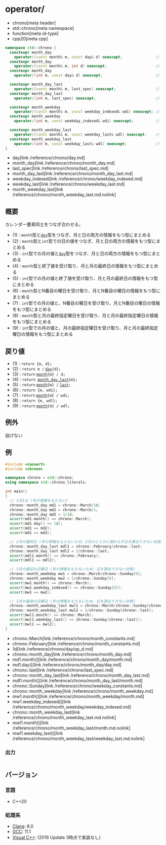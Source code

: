 # operator/
* chrono[meta header]
* std::chrono[meta namespace]
* function[meta id-type]
* cpp20[meta cpp]

```cpp
namespace std::chrono {
  constexpr month_day
    operator/(const month& m, const day& d) noexcept;               // (1) C++20
  constexpr month_day
    operator/(const month& m, int d) noexcept;                      // (2) C++20
  constexpr month_day
    operator/(int m, const day& d) noexcept;                        // (3) C++20

  constexpr month_day_last
    operator/(const month& m, last_spec) noexcept;                  // (4) C++20
  constexpr month_day_last
    operator/(int m, last_spec) noexcept;                           // (5) C++20

  constexpr month_weekday
    operator/(const month& m, const weekday_indexed& wdi) noexcept; // (6) C++20
  constexpr month_weekday
    operator/(int m, const weekday_indexed& wdi) noexcept;          // (7) C++20

  constexpr month_weekday_last
    operator/(const month& m, const weekday_last& wdl) noexcept;    // (8) C++20
  constexpr month_weekday_last
    operator/(int m, const weekday_last& wdl) noexcept;             // (9) C++20
}
```
* day[link /reference/chrono/day.md]
* month_day[link /reference/chrono/month_day.md]
* last_spec[link /reference/chrono/last_spec.md]
* month_day_last[link /reference/chrono/month_day_last.md]
* weekday_indexed[link /reference/chrono/weekday_indexed.md]
* weekday_last[link /reference/chrono/weekday_last.md]
* month_weekday_last[link /reference/chrono/month_weekday_last.md.nolink]

## 概要
カレンダー要素同士をつなぎ合わせる。

- (1) : `month`型と[`day`](/reference/chrono/day.md)型をつなぎ、月と日の両方の情報をもつ型にまとめる
- (2) : `month`型と`int`型での日の値をつなぎ、月と日の両方の情報をもつ型にまとめる
- (3) : `int`型での月の値と[`day`](/reference/chrono/day.md)型をつなぎ、月と日の両方の情報をもつ型にまとめる
- (4) : `month`型と終了値を受け取り、月と月の最終日の情報をもつ型にまとめる
- (5) : `int`型での月の値と終了値を受け取り、月と月の最終日の情報をもつ型にまとめる
- (6) : `month`型とN番目の曜日を受け取り、月とN番目の曜日の情報をもつ型にまとめる
- (7) : `int`型での月の値と、N番目の曜日を受け取り、月とN番目の曜日の情報をもつ型にまとめる
- (8) : `month`型と月の最終指定曜日を受け取り、月と月の最終指定曜日の情報をもつ型にまとめる
- (9) : `int`型での月の値と、月の最終指定曜日を受け取り、月と月の最終指定曜日の情報をもつ型にまとめる


## 戻り値
- (1) : `return {m, d};`
- (2) : `return m /` [`day`](/reference/chrono/day.md)`{d};`
- (3) : `return` [`month`](/reference/chrono/month.md)`{m} / d;`
- (4) : `return `[`month_day_last`](/reference/chrono/month_day_last.md)`{m};`
- (5) : `return` [`month`](/reference/chrono/month.md)`{m} /` [`last`](/reference/chrono/last_spec.md)`;`
- (6) : `return {m, wdi};`
- (7) : `return` [`month`](/reference/chrono/month.md)`{m} / wdi;`
- (8) : `return {m, wdl};`
- (9) : `return` [`month`](/reference/chrono/month.md)`{m} / wdl;`


## 例外
投げない


## 例
```cpp example
#include <cassert>
#include <chrono>

namespace chrono = std::chrono;
using namespace std::chrono_literals;

int main()
{
  // 3月1日 (年の情報をもたない)
  chrono::month_day md1 = chrono::March/1d;
  chrono::month_day md2 = chrono::March/1;
  chrono::month_day md3 = 3/1d;
  assert(md1.month() == chrono::March);
  assert(md1.day() == 1d);
  assert(md1 == md2);
  assert(md1 == md3);

  // 2月の最終日 (年の情報をもたないため、2月かどうかに関わらず日を算出できない状態)
  chrono::month_day_last mdl1 = chrono::February/chrono::last;
  chrono::month_day_last mdl2 = 2/chrono::last;
  assert(mdl1.month() == chrono::February);
  assert(mdl1 == mdl2);

  // 3月の最初の日曜日 (年の情報をもたないため、日を算出できない状態)
  chrono::month_weekday mw1 = chrono::March/chrono::Sunday[0];
  chrono::month_weekday mw2 = 3/chrono::Sunday[0];
  assert(mw1.month() == chrono::March);
  assert(mw1.weekday_indexed() == chrono::Sunday[0]);
  assert(mw1 == mw2);

  // 3月の最後の日曜日 (年の情報をもたないため、日を算出できない状態)
  chrono::month_weekday_last mwl1 = chrono::March/chrono::Sunday[chrono::last];
  chrono::month_weekday_last mwl2 = 3/chrono::Sunday[chrono::last];
  assert(mwl1.month() == chrono::March);
  assert(mwl1.weekday_last() == chrono::Sunday[chrono::last]);
  assert(mwl1 == mwl2);
}
```
* chrono::March[link /reference/chrono/month_constants.md]
* chrono::February[link /reference/chrono/month_constants.md]
* 1d[link /reference/chrono/day/op_d.md]
* chrono::month_day[link /reference/chrono/month_day.md]
* md1.month()[link /reference/chrono/month_day/month.md]
* md1.day()[link /reference/chrono/month_day/day.md]
* chrono::last[link /reference/chrono/last_spec.md]
* chrono::month_day_last[link /reference/chrono/month_day_last.md]
* mdl1.month()[link /reference/chrono/month_day_last/month.md]
* chrono::Sunday[link /reference/chrono/weekday_constants.md]
* chrono::month_weekday[link /reference/chrono/month_weekday.md]
* mw1.month()[link /reference/chrono/month_weekday/month.md]
* mw1.weekday_indexed()[link /reference/chrono/month_weekday/weekday_indexed.md]
* chrono::month_weekday_last[link /reference/chrono/month_weekday_last.md.nolink]
* mwl1.month()[link /reference/chrono/month_weekday_last/month.md.nolink]
* mwl1.weekday_last()[link /reference/chrono/month_weekday_last/weekday_last.md.nolink]

### 出力
```
```

## バージョン
### 言語
- C++20

### 処理系
- [Clang](/implementation.md#clang): 8.0
- [GCC](/implementation.md#gcc): 11.1
- [Visual C++](/implementation.md#visual_cpp): (2019 Update 3時点で実装なし)
